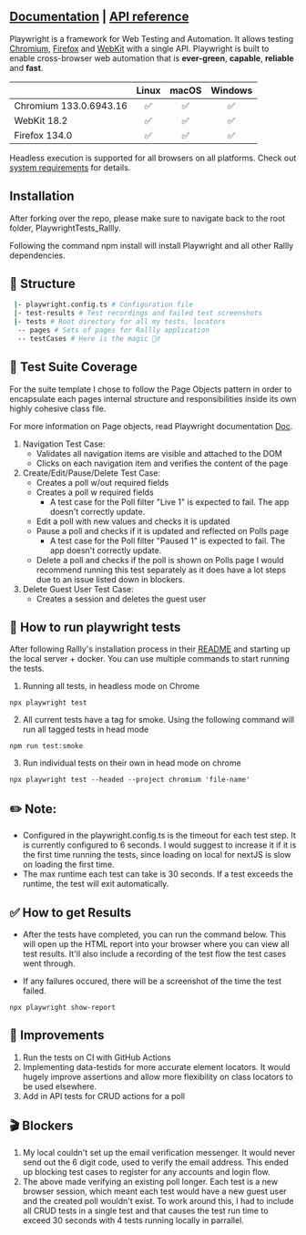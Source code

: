 ## [Documentation](https://playwright.dev) | [API reference](https://playwright.dev/docs/api/class-playwright)

Playwright is a framework for Web Testing and Automation. It allows testing [Chromium](https://www.chromium.org/Home), [Firefox](https://www.mozilla.org/en-US/firefox/new/) and [WebKit](https://webkit.org/) with a single API. Playwright is built to enable cross-browser web automation that is **ever-green**, **capable**, **reliable** and **fast**.

|                                                                      |       Linux        |       macOS        |      Windows       |
| :------------------------------------------------------------------- | :----------------: | :----------------: | :----------------: |
| Chromium <!-- GEN:chromium-version -->133.0.6943.16<!-- GEN:stop --> | :white_check_mark: | :white_check_mark: | :white_check_mark: |
| WebKit <!-- GEN:webkit-version -->18.2<!-- GEN:stop -->              | :white_check_mark: | :white_check_mark: | :white_check_mark: |
| Firefox <!-- GEN:firefox-version -->134.0<!-- GEN:stop -->           | :white_check_mark: | :white_check_mark: | :white_check_mark: |

Headless execution is supported for all browsers on all platforms. Check out [system requirements](https://playwright.dev/docs/intro#system-requirements) for details.

## Installation

After forking over the repo, please make sure to navigate back to the root folder, PlaywrightTests_Rallly.

Following the command npm install will install Playwright and all other Rallly dependencies.

## 📁 Structure

```sh
 |- playwright.config.ts # Configuration file
 |- test-results # Test recordings and failed test screenshots
 |- tests # Root directory for all my tests, locators
  -- pages # Sets of pages for Rallly application
  -- testCases # Here is the magic 🧙‍♂️
```

## 📜 Test Suite Coverage

For the suite template I chose to follow the Page Objects pattern in order to encapsulate each pages internal structure and responsibilities inside its own highly cohesive class file.

For more information on Page objects, read Playwright documentation [Doc](https://playwright.dev/docs/pom).

1. Navigation Test Case:
   - Validates all navigation items are visible and attached to the DOM
   - Clicks on each navigation item and verifies the content of the page
2. Create/Edit/Pause/Delete Test Case:
   - Creates a poll w/out required fields
   - Creates a poll w required fields
     - A test case for the Poll filter "Live 1" is expected to fail. The app doesn't correctly update.
   - Edit a poll with new values and checks it is updated
   - Pause a poll and checks if it is updated and reflected on Polls page
     - A test case for the Poll filter "Paused 1" is expected to fail. The app doesn't correctly update.
   - Delete a poll and checks if the poll is shown on Polls page
     I would recommend running this test separately as it does have a lot steps due to an issue listed down in blockers.
3. Delete Guest User Test Case:
   - Creates a session and deletes the guest user

## 🧰 How to run playwright tests

After following Rallly's installation process in their [README](../README.md) and starting up the local server + docker. You can use multiple commands to start running the tests.

1. Running all tests, in headless mode on Chrome

```
npx playwright test
```

2. All current tests have a tag for smoke. Using the following command will run all tagged tests in head mode

```
npm run test:smoke
```

3. Run individual tests on their own in head mode on chrome

```
npx playwright test --headed --project chromium 'file-name'
```

## :pencil2: Note:

- Configured in the playwright.config.ts is the timeout for each test step. It is currently configured to 6 seconds. I would suggest to increase it if it is the first time running the tests, since loading on local for nextJS is slow on loading the first time.
- The max runtime each test can take is 30 seconds. If a test exceeds the runtime, the test will exit automatically.

## ✅ How to get Results

- After the tests have completed, you can run the command below. This will open up the HTML report into your browser where you can view all test results. It'll also include a recording of the test flow the test cases went through.

- If any failures occured, there will be a screenshot of the time the test failed.

```
npx playwright show-report
```

## 🔨 Improvements

1. Run the tests on CI with GitHub Actions
2. Implementing data-testids for more accurate element locators. It would hugely improve assertions and allow more flexibility on class locators to be used elsewhere.
3. Add in API tests for CRUD actions for a poll

## 🎬 Blockers

1. My local couldn't set up the email verification messenger. It would never send out the 6 digit code, used to verify the email address. This ended up blocking test cases to register for any accounts and login flow.
2. The above made verifying an existing poll longer. Each test is a new browser session, which meant each test would have a new guest user and the created poll wouldn't exist. To work around this, I had to include all CRUD tests in a single test and that causes the test run time to exceed 30 seconds with 4 tests running locally in parrallel.
